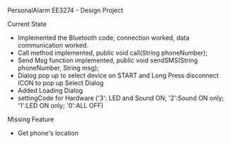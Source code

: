 PersonalAlarm
EE3274 - Design Project

Current State
- Implemented the Bluetooth code, connection worked, data communication worked.
- Call method implemented, public void call(String phoneNumber);
- Send Msg function implemented, public void sendSMS(String phoneNumber, String msg);
- Dialog pop up to select device on START and Long Press disconnect ICON to pop up Select Dialog
- Added Loading Dialog
- settingCode for Hardware ('3': LED and Sound ON; '2':Sound ON only; '1':LED ON only; '0':ALL OFF)

Missing Feature
- Get phone's location
